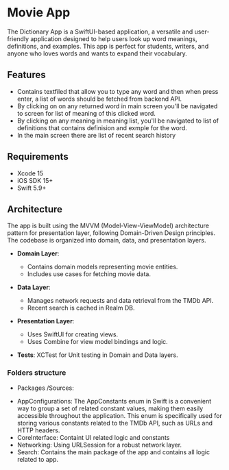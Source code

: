 # Movie App

The Dictionary App is a SwiftUI-based application, a versatile and user-friendly application designed to help users look up word meanings, definitions, and examples. This app is perfect for students, writers, and anyone who loves words and wants to expand their vocabulary.



## Features
  - Contains textfiled that allow you to type any word and then when press enter, a list of words should be fetched from backend API.
  - By clicking on on any returned word in main screen you'll be navigated to screen for list of meaning of this clicked word.
  - By clicking on any meaning in meaning list, you'll be navigated to list of definitions that contains definision and exmple for the word.
  - In the main screen there are list of recent search history

## Requirements

- Xcode 15
- iOS SDK 15+
- Swift 5.9+

## Architecture

The app is built using the MVVM (Model-View-ViewModel) architecture pattern for presentation layer, following Domain-Driven Design principles. The codebase is organized into domain, data, and presentation layers.

- **Domain Layer**:
  - Contains domain models representing movie entities.
  - Includes use cases for fetching movie data.

- **Data Layer**:
  - Manages network requests and data retrieval from the TMDb API.
  - Recent search is cached in Realm DB.

- **Presentation Layer**:
  - Uses SwiftUI for creating views.
  - Uses Combine for view model bindings and logic.

- **Tests**: XCTest for Unit testing in Domain and Data layers.

### Folders structure ##

* Packages /Sources:
- AppConfigurations: The AppConstants enum in Swift is a convenient way to group a set of related constant values, making them easily accessible throughout the application. This enum is specifically used for storing various constants related to the TMDb API, such as URLs and HTTP headers.
- CoreInterface: Containt UI related logic and constants
- Networking: Using URLSession for a robust network layer.
- Search: Contains the main package of the app and contains all logic related to app.
